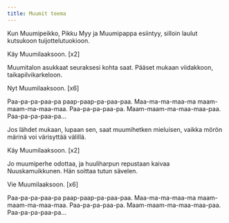 ```yaml
---
title: Muumit teema
---
```


Kun Muumipeikko, Pikku Myy
ja Muumipappa esiintyy,
silloin laulut kutsukoon
tuijottelutuokioon.

Käy Muumilaaksoon. [x2]

Muumitalon asukkaat
seuraksesi kohta saat.
Pääset mukaan viidakkoon,
taikapilvikarkeloon.

Nyt Muumilaaksoon. [x6]

Paa-pa-pa-paa-pa
paap-paap-pa-paa-paa.
Maa-ma-ma-maa-ma
maam-maam-ma-maa-maa.
Paa-pa-pa-paa-pa.
Maam-maam-ma-maa-maa-paa.
Paa-pa-pa-paa-pa...

Jos lähdet mukaan, lupaan sen,
saat muumihetken mieluisen,
vaikka mörön märinä
voi värisyttää välillä.

Käy Muumilaaksoon. [x2]

Jo muumiperhe odottaa,
ja huuliharpun repustaan
kaivaa Nuuskamuikkunen.
Hän soittaa tutun sävelen.

Vie Muumilaaksoon. [x6]

Paa-pa-pa-paa-pa
paap-paap-pa-paa-paa.
Maa-ma-ma-maa-ma
maam-maam-ma-maa-maa.
Paa-pa-pa-paa-pa.
Maam-maam-ma-maa-maa-paa.
Paa-pa-pa-paa-pa...
